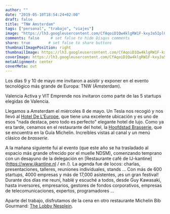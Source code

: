 ```yaml
---
author: ""
date: "2019-05-10T18:54:24+02:00"
draft: false
title: "TNW Amsterdam"
tags: ["personal", "trabajo", "viajes"]
image: "https://lh3.googleusercontent.com/CfAqoiD1Qw4klgRW1F-kxyJa5Ipl0Vl7lmQ1ef8SWDGbtcuDuUiHV8HkNN702_pyJ8TxT6dxvnSzyudr9ua7Za53rO-_eA8w38A3cjxjt6Bnybqw6AnNfjCosDdj8ihrFy471jMk5mU=w1920-h1080"
comments: false     # set false to hide Disqus comments
share: true        # set false to share buttons
thumbnailImagePosition: right
thumbnailImage: https://lh3.googleusercontent.com/CfAqoiD1Qw4klgRW1F-kxyJa5Ipl0Vl7lmQ1ef8SWDGbtcuDuUiHV8HkNN702_pyJ8TxT6dxvnSzyudr9ua7Za53rO-_eA8w38A3cjxjt6Bnybqw6AnNfjCosDdj8ihrFy471jMk5mU=w1920-h1080
coverImage: https://lh3.googleusercontent.com/CfAqoiD1Qw4klgRW1F-kxyJa5Ipl0Vl7lmQ1ef8SWDGbtcuDuUiHV8HkNN702_pyJ8TxT6dxvnSzyudr9ua7Za53rO-_eA8w38A3cjxjt6Bnybqw6AnNfjCosDdj8ihrFy471jMk5mU=w1920-h1080
metaAlignment: center
coverMeta: out
---
```


Los días 9 y 10 de mayo me invitaron a asistir y exponer en el evento tecnológico más grande de Europa: TNW (Ámsterdam).

<!--more-->

Valencia Activa y VIT Emprende nos invitaron como parte de las 5 startups elegidas de Valencia.

Llegamos a Amsterdam el miércoles 8 de mayo. Un Tesla nos recogió y nos llevó al [Hotel De L'Europe](https://www.deleurope.com/), que tiene una excelente ubicación y es uno de esos "nada destaca, pero todo es perfecto" elegante hotel de lujo. Como ya era tarde, cenamos en el restaurante del hotel, la [Hoofdstad Brasserie](https://hoofdstadbrasserie.nl/), que se encuentra en la Guía Michelin. Increíbles vistas al canal y un menú clásico de *brasserie*.

A la mañana siguiente fui al evento (que este año se ha trasladado al espacio más grande ofrecido por el muelle NDSM), comenzando temprano con un desayuno de la delegación en [Restaurante café de IJ-kantine](https://www.ijkantine.nl / en /). La agenda fue de locos: charlas, presentaciones, talleres, reuniones individuales, stands ... Con más de 600 startups, 4000 empresas y más de 17,000 asistentes, ¡es un gran festival! Durante dos días me reuní, hablé y escuché a todos, desde Guy Kawasaki, hasta inversores, empresarios, gestores de fondos corporativos, empresas de telecomunicaciones, expertos, programadores ...

Aparte del trabajo, disfrutamos de la cena en otro restaurante Michelin Bib Gourmand: [The Lobby Nesplein](https://www.thelobbynesplein.nl/en/index.html).

<script src="https://cdn.jsdelivr.net/npm/publicalbum@latest/dist/pa-embed-player.min.js" async></script>
<div class="pa-embed-player" style="width:100%; height:480px; display:none;"
  data-link="https://photos.app.goo.gl/twHDDZCu4VcidhJB8"
  data-title="106 new photos by Jorge Cortell">
  <img data-src="https://lh3.googleusercontent.com/czr-szb1nOu9slqfr9yxrvTd94wXxUR4qu5AYQ83y3BdbQNrnTjhckbomRxcCeVm8MtJk7XRyjkKx-niN6j1tHuJyDnMCOKaT5gfLkATooay3Xb0RqKltkk5z4Wn83K-K-jHeAkIjLE=w1920-h1080" src="" alt="" />
  <img data-src="https://lh3.googleusercontent.com/lnRTzQx5s2FarLYvuV8G2pV3CdEOv0zxaE0cn9i7CzvZLybR919dqDm9oMV-RGDO5Q4nPXIgOWp6pkjT2iwpgFbKyxI7kT2OR_9xPls76VJtg-adxYgGnuLXC_phzOtl8_O7SMcYl8I=w1920-h1080" src="" alt="" />
  <img data-src="https://lh3.googleusercontent.com/_xwI8oHXuWbdiWn2wZlZD54HThfU1JQmRKNF_8A0M_1F4ko_hDDp_IzfAGSb60avBDYOtqMMDI_EhCARD1d546u6VmaNhORfmm_NM7c8EXmzPKkOT6E-4sbn1zasNSQuY8nsYtRk7Y4=w1920-h1080" src="" alt="" />
  <img data-src="https://lh3.googleusercontent.com/MLJXqdoFymb0NTBPixU-azgSmjsjhsj4zVeBBxNJ0MGDE7AGBZnheHP1BSFUYOrX_77daXjkhNXRd7sakUttkNKHOgAPw_QRfstbo6ysd5P3egr7pHib9qBPX9YE86h5NX0yw8qCSRA=w1920-h1080" src="" alt="" />
  <img data-src="https://lh3.googleusercontent.com/VmTuhE2PoJYl25kUfJEl6MzsF3prYSr-UjNbzxFF14scyQnyMJfbICEHM3acvIsyQ_k3esgYnpjJ6LkB3qJW-fhisOT5yF1QRjorAKM10KRZCTmEWg41x9zU58PzImr5oTHNXDZXpVU=w1920-h1080" src="" alt="" />
  <img data-src="https://lh3.googleusercontent.com/ZOIXt-5IHGvM5Jk-xigc9BEi6l2vpd68AjGwgdW5yXa2weYolNgbmS6J6toRSkA-vUQ6pHl-Wlg4myP4XhjUTZH2gse8YCpWrfpRhgiAq9HE_Qc-1lydfoo7T0gmGUUagTRc7C56J5U=w1920-h1080" src="" alt="" />
  <img data-src="https://lh3.googleusercontent.com/rLTm6EeaK_OzBHaz8dxaI0lJr_ctGd4D_h5e7Ytt5urCwIjnYc39ol7xNep9x2n9Xnu_e27w_5qnsbFe88B5xNxYJW63eqpYkSDWko1n0gx1HHiJNSuBv5oXUf-aKi8AU9JlehPSqfE=w1920-h1080" src="" alt="" />
  <img data-src="https://lh3.googleusercontent.com/Tzbm9q15a3dU-6u0hW3tBtDZHu1wRpBy81KBAnVYZEKKUThuQWb7mVMqswmIUBvUnj9aLzH7H2_LvCIL-FW6df_Mv2EE7TaG0ORoC9xUkV1bLUVNlFw2ij9_8B18QQgiWUeGcNCqDXA=w1920-h1080" src="" alt="" />
  <img data-src="https://lh3.googleusercontent.com/lo4CFTcnpSHPws3wzsWwupgqVpBnzD2fEIsf68fcfDBz-FvYLsWGzOlSzkB6u0G-fT9bdWRdhN2j7esPxpsSdeKA97X-gFZGRl8NloSbotOmT6cfDjoZFogj17TqrGgYd3YIAVa3bMI=w1920-h1080" src="" alt="" />
  <img data-src="https://lh3.googleusercontent.com/3-gV-31wGtvwfZqphPEPKFDNcoMu3o2NYe5lUIBghutqhQ57IwF55mSXCM7oNOkr1OXrHz9bRPEryZZoZ3jd3G6iMyDB3yqw3YDruEwCJX4GGw-alYq_5LTX_HnLNVP-Gel61GXBpc4=w1920-h1080" src="" alt="" />
  <img data-src="https://lh3.googleusercontent.com/3A1ChTnlwQmi7kocqHQ65gmYpvdBApmdB2mdos64VRWzZ7-9SJLV1zHSeqcU-EPNCBmtyiHIYJ0fqE4ZD5c8W1zITiGgEM6V5_xRbCdzj6X2awFsBOqgAtaGRf2UuQjKK9ZiOtd24PA=w1920-h1080" src="" alt="" />
  <img data-src="https://lh3.googleusercontent.com/G3_ItVoQeAYTG6jVKjKxWj9_8ALWjtCWcz4tGJDsW5Dob7J4CDLtpxzNse8BU0Fln_o6-rnP5gJR6376XaV1ykIEcTVvnPfZqz7GfbiPht28AC9kIX3IKeqTp1FJQxlckV5Nr_rsG80=w1920-h1080" src="" alt="" />
  <img data-src="https://lh3.googleusercontent.com/6WhN9lcgPBeCRjpOzIQxXAbsbMIXV4iIPnJvWmraM0-P3CcrcGNM24YuKWmUNhP6gx_-Q8A5G-qVlQI1l_3rGe2m_dQ_xI1vCC8sxAGYkB-tv_m0LHmDKImGpqnMAUpSkkvouwM9TpE=w1920-h1080" src="" alt="" />
  <img data-src="https://lh3.googleusercontent.com/_LmH2-LjTUfvFo6I_C6B1HQPUDCC2yw2tR-U0h4LJ0U_dURuWTqYKfWLvkwQpX8DG-4Ziu1CJuN0zw1nuOF41RwlVr2ISh3SxjOWAv9ie2U_e_3e2EkVV5__2gPsk1x-vA4w2b_QH24=w1920-h1080" src="" alt="" />
  <img data-src="https://lh3.googleusercontent.com/2yM2oxcBoRQxgd451HALERNtgdXDhSQAhcOwoxz8cXyvPOeDQz5QUd5zfa6asuMx8rZSZ-eexK1EkrA_Lvv__nCeTSiwrStDrBy0Rt5-9siaNKAH12f_3nCp7MtNMgKV7ZHcLy_0D6c=w1920-h1080" src="" alt="" />
  <img data-src="https://lh3.googleusercontent.com/eU4leCTCgz8PtWFBL3OpUgSOAK_TZRPhsxsqDFbADFR0hLUQvKnpFQ7mK6q23KxmIQdTs21eTUvoT9WMQ3L3IwIUf1g1N42wn7WujIugIsc3FvTawgeOznmRyXo2HNkQ7_cUUMs5m0Q=w1920-h1080" src="" alt="" />
  <img data-src="https://lh3.googleusercontent.com/-wxt18qWr53FUXuI4akPKzTC-HHhv5oPQnXuEPHv3_cn3V0u_vfJaiwqX1UCuRDGH4Rrev-um5ukWhl6kgHYgJ4EzDxsw9jco24gu3ZtAlmfJPHIVTru2xNbcpARuW4HkKMLMGuHd24=w1920-h1080" src="" alt="" />
  <img data-src="https://lh3.googleusercontent.com/_VhjSAOdio3bmqEQA4LXND3NrIIhgGdZFiuxLCm_Y849fZR50zQVpCBgiXHEffFfTx0XZdBYyC00WlG71eCUVV6SDiQKHLlHY8yd0T2_Kesp5ruyT7KWxlh8B_DvrOFNWNU9t3zaS1A=w1920-h1080" src="" alt="" />
  <img data-src="https://lh3.googleusercontent.com/MZ_a4LGNOvuijmwyqZPCaOCT-8VB8TqcyTs3x_rhayKbAOnauQ_9WfMWJFvhbrl8rlfMAzp4XFtsecZsf4sZZBvJy1q8ZYLjtZ2cfGn2QczxA7mHbhACYAJMSFhZ32QEnDL_zdU4kV8=w1920-h1080" src="" alt="" />
  <img data-src="https://lh3.googleusercontent.com/Zoov1QHvQyT3IeiDkvaseEm30VqbCutB7dFKm4aAOTajKPMUY89GU68uTcib8KdEB2XtcPA4ijmjlxbJZ_ZfYMKoSTg2Q3YmFxj6Ly-9BSaG4ak7mkQeGyh5uZDqoD56P2WU1M3_o5o=w1920-h1080" src="" alt="" />
  <img data-src="https://lh3.googleusercontent.com/6mEbhp_c7OdLSN_EW6lOsGKYpAPko-qqZgZB7lUWWbjqeTz9ZjFvdN7iQL88rvhKhMvxtXAA6lM2i48NeksVEYvjgjoaHgT2z6hgEbCw-rH9hkYDDdFb-Atk4RhroFLyJWByeVdavfw=w1920-h1080" src="" alt="" />
  <img data-src="https://lh3.googleusercontent.com/zfhyfGeezzjpv4z0Q-v_jltxnj7DcEkau6uSreiT9BKimo9vPcTRDImRYCZDdbIkK7ZsXsVzpj7W6LcgcuvG5gdP-7o6G0Yb6kXhUEn9i-Kv-6_bXVKGnYyQGqT8ZBWOsQIGYraD2Tw=w1920-h1080" src="" alt="" />
  <img data-src="https://lh3.googleusercontent.com/P9NtF2_WgxNJ9fIXs_RPSTE_p411FJVeMntbWQ6yjjeX1Bf74-dq5hJ5of0oXvxVdPA20MhOmaYFID5ObrIYI2R0GAIkdqAd1Q3o_y5MjnBqmxDKsege7Nox2qqY_6YYaha1KDHpNOc=w1920-h1080" src="" alt="" />
  <img data-src="https://lh3.googleusercontent.com/hBqzR8iL19O8pJt_T82KdQsZLw7y3Kgd8FP9M0OP5fMGxHkaCnEu3WN_Z3eKvhzWeuf9rQgGqS2eNfLm-W480KuurD8I0iYJtBqMT8wZjwyyJkgSl3vMAkvBoCX_-DGzxOTp1u8a3AA=w1920-h1080" src="" alt="" />
  <img data-src="https://lh3.googleusercontent.com/i8WlGpD09XX_BqJmL0-X9Zfqe0ZhrW3qDqMrx5zQpmQQl8U9dhhrlXNyWgfM7JSb6-Y5Cjrj24-prRvjt5b39urZAtdxWhAIL63tjtXH-6aElLH8Bo_tKES6k5Ctu-JHIPZEhSblYDg=w1920-h1080" src="" alt="" />
  <img data-src="https://lh3.googleusercontent.com/zXhv2u0GOc9FfmzHbxVxdk8ZvH-yC6vHvar70JnYHxQSnSt7kY7qZ_s2X51jEI5JyQ911XlAUFXCVIZ09uRI8evJ6YUkpm-QNz2NBhEyekaGP8Nk96HFRRtZgbE_IH22jmZ1F499wfc=w1920-h1080" src="" alt="" />
  <img data-src="https://lh3.googleusercontent.com/Tno-EzQ3o5Te2u6zziQXQsO2RJbqMMvRaRS7bRgp-d7iXhfLW51Ba9jED5HdUEjHNcFqha03UjaBv6g9UP4-WJpbJVZ4ELDzST9cE3fXWqdmtVRNlDNo68Ql-4GA7pqf4PgwrBouD-g=w1920-h1080" src="" alt="" />
  <img data-src="https://lh3.googleusercontent.com/6FRnqvjs-2NIEGAbxyHhhq5R6KjDs-bwQDDXLbzb7f_gafABSDVrKOE8dXHOSQ0F6rJmWo2dreplbLClhpxVjhkt1Hk4_P9rCrU65vG61Ok3ZS3D7CGttovN6fLK5mXvmpe7AxOXCL0=w1920-h1080" src="" alt="" />
  <img data-src="https://lh3.googleusercontent.com/UYBq_FCKtz4X0as_UIaqUVuYzx9hwnSGqt-U7ovtj7ZVman9BsLk80SeG6xmwKXsGL33aTUijnpOKZwm5Hj6wAij4bLR6Cc_cVZngrSP4h523lsloPU9BDjHGXk478Sn8nIYsEOiExs=w1920-h1080" src="" alt="" />
  <img data-src="https://lh3.googleusercontent.com/6Fd7enZONghd2iXIF5l55ZxWl2Uyt3bXtNsLb4iZIX9v0Yh9pUH1cOvupDaFiAh73r7B-TnR3eipsZgFgVgffhL4Tud-COUj9xs5ORyfoGQO3nm_m2Odf5EFtBy2nmS-SKwcQiuf6BI=w1920-h1080" src="" alt="" />
  <img data-src="https://lh3.googleusercontent.com/TW1WTKxaLKJDC_n9ZHw7zG0fa7qHb9V6ODKz0XSgNdoSu1LaxS4Up6VXEgbjNSXmwwY2AP4LU051ro_NxpqrWOUgE3kRsGgLUcZTZN3VcaDHkcRyyRDMtSNkBxBbYdXXcuL61sflUJw=w1920-h1080" src="" alt="" />
  <img data-src="https://lh3.googleusercontent.com/InY85X2SfoX1GIDhIBb5qKYrOnRW3pnFSa-wLldB6SKa3tHLviZIcz0p3AMZNTu0vx7Two1ahl22FyjQtK5MJLMKKTntkV5wt5k710xhm2bku9PYhHIvK8PLlauCW_JVliqGfUZLA_w=w1920-h1080" src="" alt="" />
  <img data-src="https://lh3.googleusercontent.com/DlH5c8d0uINHA4vUgXFa-baYoCtCdr3wU0X0ih3CKq3PbdtGa8YTEWoDgbaapvCdwJzUhoJ_zTkviCJw10otkTyClMKeDncWLlAwOD2_Au9XckSWWx_ZyCe3Y62pfS2Eb6cuyBCAULU=w1920-h1080" src="" alt="" />
  <img data-src="https://lh3.googleusercontent.com/AuN-gboJrzSL59Y_h0pcJJGtifTHGkzgjrTHGu5xos3IUyUexNCLqhdRWdNzpcVgUP7Tg3f_qOK5QN2_ybhGbHIGrZfUjZr4J-5h34uontCvE890VQZrjwyDv_0hVHXhC1xVlGuD81s=w1920-h1080" src="" alt="" />
  <img data-src="https://lh3.googleusercontent.com/pmyHpNMlTzTqyEf41XAJHTm3qWu9ItnEztu9rPLl13AwN9B4criVzGwRWmXotKKyd-5Zo9LZuphCzKNScqmqGHHOqB4DUyFjZbnp5vBLAbylRwlSSb_kfghvT3uuGvWK67a9AGKvkbc=w1920-h1080" src="" alt="" />
  <img data-src="https://lh3.googleusercontent.com/EnrW5IvggfadjOmzdxi8ZthV03YgriiJ-X0_BdacusTzgifYxpr3Pp5ROWBSH9948ouybHnCR1fLLjMXGBBzGpZNXxRks_TqA-o09o082-jDhrkUjPYcr6ykjAFv2AM51bwmyLxNavY=w1920-h1080" src="" alt="" />
  <img data-src="https://lh3.googleusercontent.com/YzsvZz-SN3NUpaERAnVbqnY2sziahbmzwTl-w_K1rdWB1mGnyaPzrge4LWjERmJVgDYf1UtYqfbaX1wDxM3kP3rmdF9k4MMkMmskp2zxbUm454gzTVfeeWXy4RpyMLz3KAeSnv2LstE=w1920-h1080" src="" alt="" />
  <img data-src="https://lh3.googleusercontent.com/EZTr0zGOop_c7TDTvYt9FtxjyUlWntAd1VWcaeZqYJ_9QK5QpqEcEX_095Q8ENeHAD6VJzVO1thKqJjo9Tt2khoha7xmX3CTU6ZeN_e5FgsBjypnqmM-rOW_Y3n9-TdnzpPhIQFK8eU=w1920-h1080" src="" alt="" />
  <img data-src="https://lh3.googleusercontent.com/mizlepNa3f-EsnxAQZfKVFpz7HNOAYt4z55cXwMrQbU0FtVjuv8O_RVHDjPU5f3L6-GTJQMhFdiGck06nSI1D6h3ckI1uQ4-Hu7xsTyBBNfa7G_PCCpQEwY0k5gmDJgoYTXHxTeH-UY=w1920-h1080" src="" alt="" />
  <img data-src="https://lh3.googleusercontent.com/J44TSV1Qh1T-H3FdKdr38Hrq97RuzMLE-EGzg6PgDscXkUk8INeXHfrFuKcG9vRj8p0j0C1-y-i-uETfnE4GNhDpnPzhw2ksLIXR4Qb9osXun3ovSxIi5QcuqtZx4XzuD8u0MTLQgHA=w1920-h1080" src="" alt="" />
  <img data-src="https://lh3.googleusercontent.com/0nD0WYJJJDBCSo3k88J9bp4wvk_7snwCc5U6scfhQv9O86KVpyBsYf7W-amIfjLPR9H7oOHu8mKDExyhBGHyNHCCUceLdGwBn8cEL0rcw1TlCLE-89J1TNd2TE1d_FI7ivlqnoYLr-w=w1920-h1080" src="" alt="" />
  <img data-src="https://lh3.googleusercontent.com/IAB2wfMXXCSnpu0k2_wdVAYsASd192SPC7HnPfBkBnQiCXuVUEw4nwrgJFOu75kChB3CJM2AEGGMJarB1hpBojXyk6peEL6wtwmfYEH3t1wY7iWpy-owic6RpVX5qvg3HDtCRIiOcC0=w1920-h1080" src="" alt="" />
  <img data-src="https://lh3.googleusercontent.com/ur73GlZkLKWv7K9cmQtNCuAozgZTlWgn5bMD6l-cfwnlpuyM3QVIGcuEy1NzkeIBnAnIh6i992nqFBqJXDRV2r7L4a7L5rGxcwZy15k1zMJKXXYLvEj0wwmgBQrAKWSi-DUCTCA-x5A=w1920-h1080" src="" alt="" />
  <img data-src="https://lh3.googleusercontent.com/y_PJjjsYOHD3BMQexfv2_iOiYNVyWSZYEJ2SsJ5TS39_L4K407biHJ_VbrTDKWrdebX7qxgOyxUOZ7zIV5wtdIH3SIHk99tnKVDIipXheUwPljXcr6r6tRrU28XTVtESTWT_AzGMTCI=w1920-h1080" src="" alt="" />
  <img data-src="https://lh3.googleusercontent.com/dV2OSlX_ZQ0FYnsW718pxNWo76pmSeD6jX1X3RI774CjW8-81U2zHInpEiU7nTsJxGTV_NsVvNT9gJtsaQpGs_ya4vlu7By-Rg7OmMGqqwq_cZlmObUkDmDH31S7gUHVUVXw5Z8YmTk=w1920-h1080" src="" alt="" />
  <img data-src="https://lh3.googleusercontent.com/g1JSVBzyXafVMGX992YzJ1GcMIr5V6NttYB7vAhpWxmJ0vJCbSr15BhzZryHRIy7BNpJsq6PtmJDSTP3Mo-myNXz3tZfNl4pUoB7yk3BS1bxOUrqHJ893E8RiYrx7kRUAUb91zAuqOA=w1920-h1080" src="" alt="" />
  <img data-src="https://lh3.googleusercontent.com/cotF227I_8D7W5Kb9dTuPZz2r844RocV9xAAy2TLHfcMDgTvujW4HFYWwE8iLr1dzx2Wo1KMr3lVtuuaOeZ0ozmBi4joEJJoKnJfWwlAg9eewbtxTyfTPcIwBD24hk1kjmJGUnpjWH4=w1920-h1080" src="" alt="" />
  <img data-src="https://lh3.googleusercontent.com/N9nQYdRDjroK0Xf7VEbV2I9y5C49esLdoJT6pSO2dMeff9rP6z6MxSuwO68JxJkdru_meOHqiKstJ1zftpNfq5CMmcsONojB17gGV-av99yl6tlHYhBIvl6cBaenHmXJpB-Jofm-UhA=w1920-h1080" src="" alt="" />
  <img data-src="https://lh3.googleusercontent.com/9rMnb_44J4Wdhr5pE2LYNSF_Ul10Ctoq7PCoiNT1DByj0YDxLTJAXcogT0VoKluuP9c3RlisnJEp1LR0Q01xdh9FThqc1hsJ0gTZjpvKWTegn94gD1ORYleOjInrSZrlrHS2RqevRWg=w1920-h1080" src="" alt="" />
  <img data-src="https://lh3.googleusercontent.com/xa8_jhQhs8efxKc7qEhkHUIgevCIMf0D50gROMeyNcy3RIhv_Es2RWehGDZbkBtBlHCjL3jtNxFBs7kxV-vXOZMDmIsRAc9-S5R1tMLsHJaXr2C8eyrXwQoI0S_sBx_UDRfx9kAcf38=w1920-h1080" src="" alt="" />
  <img data-src="https://lh3.googleusercontent.com/ZCoTgGvykUYeMMujOJLgk8R33wC1jEBwL7_HO_daPI6QchDSuhjGqwRhWo6-J04czpxartQzXqRHdasMzyMo_kFd834Zb2KojatuFbFWg-qBSS7pEXCGddHkvXrVZnGG7umhA0xVOLw=w1920-h1080" src="" alt="" />
  <img data-src="https://lh3.googleusercontent.com/ySKq_SGvadvN-aHdlAT0r93b0kcMWemXF5AaFzw_eeK5GnMW_MP1I7XEkHaHyEVr7Nnu-eLKC-towv_ESfjtJCNzNRjixf105VSPcmRaiN7SsWJ7HCTtDem7Rs1URt5HMWskodFVVho=w1920-h1080" src="" alt="" />
  <img data-src="https://lh3.googleusercontent.com/J2GwSieJ04Ar5_PTwgyoZCPOTZ9mbbHjiTHjCmfhdhA9lkMg_qe9ys0q6rOCWORyc87r2KwWHvMBJlbRDH0u9XocA-get0WOUUvhg2gjpUQHY-VPkJb3RPBeVFws9iipgl73JSDubYU=w1920-h1080" src="" alt="" />
  <img data-src="https://lh3.googleusercontent.com/38VBih1ZJxT9laAOkUbWLNekfU5dgZ9B9wuBjxSlp-hUd-CFmOICvB5SZJjDLwh3pgli2254_bNptiXTpdZpyI4leX8CN8SdL2JLpEZZx4XntdFGU8N0YpshD4qxTHrbHi5QJcSYJrk=w1920-h1080" src="" alt="" />
  <img data-src="https://lh3.googleusercontent.com/nJrqdCHSZh-B-kKaFA05rpmLNQnXYwwz6vDl842PIJ0iSdSkj42hzbdHsiH653PyAbhL1WY6JJOTjn3Mh2KlD6UQ8asnm0Gu49VXQ-hIc7UlMfVTL_Qe-PNBfWA5af5I_pajJH01SBE=w1920-h1080" src="" alt="" />
  <img data-src="https://lh3.googleusercontent.com/hLh8JFbWdMCgO0ii87qLmRExK_zbvaxcBu91l70su5AwrRnxOSB4Hlv5mdfx6ezJt6fHJiry4-FPgZNVkhZ-mo5Fz9XeLFxEUQV7MVwyEiQRikeSK04G-P1EXxXXEeU2r92vAmOFwR4=w1920-h1080" src="" alt="" />
  <img data-src="https://lh3.googleusercontent.com/2j_JqLpfZIEzZtV2ZqjbnzfD5dllZwgm04g1Xjn0RagLmQudPUwOrNutQHSwNOW_o98Y34G8kGk4Ad-TDycxCsv6MA2gh4f--gLRp7qNzpSXOT6eO3BOo7V7OgrpCtL046X8GM2aVuk=w1920-h1080" src="" alt="" />
  <img data-src="https://lh3.googleusercontent.com/wKsgDTXipV91gryLvKMr-_wrVUZKv6KuU0-tMUJ2DE_6JRL5ZzaTBik-Cpu5XUgd-kj_SZQh8Si05kFejSUCi2p8uZdqlYD45UapGskBGChbFFdO-FDZH-NyVIKmYpKOIq3x2Uuzqco=w1920-h1080" src="" alt="" />
  <img data-src="https://lh3.googleusercontent.com/Rxv1vG0nxnaIf4fBapH9HdSkviYksh-sIjAqRqR3IuDjVe4eHuF3JTHwiLHhJnAhZkSqx7osKBirz2YnBJchuC2ojVjDbUPiCKdWQlB3eCm_ddiAowuXOE9bGCmXN6LTHZ-j8p3WpnU=w1920-h1080" src="" alt="" />
  <img data-src="https://lh3.googleusercontent.com/enrMXozRlU9CPTyX-1dXmNRMoOTeIo-nDlFFRZ33sY1KyDm0usMuNEvNRoIWekryKoHlMSEk8hU4_fdZEZLgwOfFzuBYpHyYFwyshfWN9aiTh1y43zHIInBMbsK7U_cEUn2m0OuY2T8=w1920-h1080" src="" alt="" />
  <img data-src="https://lh3.googleusercontent.com/_DZ9X5wTYQKUtYHJZuTDfNx0r0UuilIBlS3ANo1lDhqHnvmBeASnzALwxVlu-cFm1G_O_iAkpvFhV71fLX32GWFIOHdLf7_0U-XvMKgaVcQi3fDoRYqS6mQ7JWzLzgVlfW_ntMGSZNo=w1920-h1080" src="" alt="" />
  <img data-src="https://lh3.googleusercontent.com/9-gatDzLc48cd93QJvhRz4fkGU7ikKCGZRZ7vCfH02KPJax_8Q5wjHixd57KddELWzhAUe-dnZFjwkJy0wMqO3azrMOEh6fgJKfpjxv8QOaCvG-49785BWJKYkF7HletFjr4S_eVknc=w1920-h1080" src="" alt="" />
  <img data-src="https://lh3.googleusercontent.com/iF__hCSk_xdLrQQ3Fv0nt0dbZca7JrWBC2XKk3_NkPhbzw-kZV2ujTFO9A0IrkUp2xKl_AY_RgKeKunEAMDJW9LLL2seQ6zj9OGX8RqcUaODByShpNUthTQVws-3VsxTeHHqO20Bg8g=w1920-h1080" src="" alt="" />
  <img data-src="https://lh3.googleusercontent.com/6BJ80wHCyFp08FNYd97Ibpp7ZllU7nUyVkwCKlUou9DyCh9NsmR6eCsFXS0ARuInpWVJ-zZxM5bkFTFm3t1jgHcDiv6o6FfupjO0PP_vSHwMmbv7JYr2-r6b9_YLuyTmTFMMhvl2Utw=w1920-h1080" src="" alt="" />
  <img data-src="https://lh3.googleusercontent.com/RGysR67j75u1WecL0bFfbqx4n2_QgE-yDV6HTDGUj3X8gKgN2q6ZTjXdGfbpxUA0o_6ZHfmQR2vykDwUwgcFf0IA6isCO488JVNQTKXaZ0a85RdKLWsWuA-STI6IDd3anZFdna1akb8=w1920-h1080" src="" alt="" />
  <img data-src="https://lh3.googleusercontent.com/QChxr2_VcLl57VjrSd0ebTbN2KmcjXrqZhySq0ss74M9Etgk4GSMKhjzWEKzWW_z_QOA8rZpYoCtfz_mtdS5VuVhtfOEqjIL3BVjaTwIaUgd0mxW5U2ihVB6UaAXzWrxnE9qWlVJgWw=w1920-h1080" src="" alt="" />
  <img data-src="https://lh3.googleusercontent.com/ALBt2elAI2LE3T8dmlNXus9eqyTmwpD9TloaPDCdcbIuFieYSBCIKUl2kkplG6zDKLe9kI2dDs6WMOSCvqm52ofMDzI6qACneeKopVdv2eEaAvKTm1dfJQfVcBh0b_Qpn5tJbeb25i4=w1920-h1080" src="" alt="" />
  <img data-src="https://lh3.googleusercontent.com/-n6k1s_dSzniDOJXSZZxYIM7ValMFfBXZqdu4GE9xu87aGj6eIbPPECR4qUT60HALHZ2r9ojJGYzmwAv7pCRP_NCY5bQ7kkwr_2vuLm-OARFyarWNohogfJ87fP-XZpPNQqzxrmSGtw=w1920-h1080" src="" alt="" />
  <img data-src="https://lh3.googleusercontent.com/LSmzkPzsqDDn2qsYbZsLSudGfnLccRDDISogBO5HLQxWMXzgb0-jQe79wLoepySUs9NrMRQ2Hhy9Ijs-PMxRwdlFJXR5RoXbjg6V_EI4hVlRIhukUt0t2GaR007u8XSTyB6KuxSNl38=w1920-h1080" src="" alt="" />
  <img data-src="https://lh3.googleusercontent.com/wqBL5C8bfDht3PhtAmSrE-7Co1M1kNGN5QrIn4nXfuRoY24_33zUzEmUl8-7SbQUZEUcLre0TZBFdrZ_3cOc_3V_sLsJtViXqNGq1wUhgtw4XsmIkC0oqriavrb3zXVjA16Wqe0QVDw=w1920-h1080" src="" alt="" />
  <img data-src="https://lh3.googleusercontent.com/2-BcVPXZrSuHwttyJL-CxswzyF2RY7yfRfSI8mY3Lcp9ThtuKHpLUQaCUu_5d8vM7J8HYuqc-bJGfdjt2TDDFMdNu3ATRP-h9BpTGcc2heDJPk1sU4tbvz-IGowOpFc1BNjjd1PoZYA=w1920-h1080" src="" alt="" />
  <img data-src="https://lh3.googleusercontent.com/wrRGg2GwTS74-VnPA0lnGED9iqXl9HuPLvoMTPDcxPZ8mMNe7B_MshgD6GSDN8j1vg0yZe_IJyKxcpINYwqhmnyhDKq-MH3tfXIdkSNjYwamjLlZf6_082Vd18Fp-a5fUDrWoB8BNt0=w1920-h1080" src="" alt="" />
  <img data-src="https://lh3.googleusercontent.com/AfoFR3pQN4KZRtI_Xs38LS2fF2vmQgNtXPLwRNihmmsIB0zGm7GcH9KNyGVYPUDHcsWiIJ9YRlYrlpOtBnB6K9Er09_lVq3WrnxGVnlVoruN__8-nqZouMNiNGfn-3vJjrwlCkTXYSk=w1920-h1080" src="" alt="" />
  <img data-src="https://lh3.googleusercontent.com/T5sY_E99BzSLNCkbJdOjUWnw37-ZwKlW--8BNZCXTqaOT7d3vuQyn7Jz9is_2Vk3k5o85ztRqJXzBiaQYqg1-HiAwUmTTWwuHDpvubEwSrwaRhpUJPBX_xcHCNXJ3wSvDiW7d7Z6CB8=w1920-h1080" src="" alt="" />
  <img data-src="https://lh3.googleusercontent.com/Y6r2t5ry5t7EoqEcFBGGpZpP43u-mNbuE-_E9YffxGvYKinqeiYYiwb4PkREaFBFbsUgG_wQmdatJ7f-C264t4pW_E6o6jQogQs-_TW-vMXF_TyJTUmUkKv_oRvfAh0r5f3mNWSfzSI=w1920-h1080" src="" alt="" />
  <img data-src="https://lh3.googleusercontent.com/n1mpbSzR_im2TWr-Y6COXK7hlQmMsbxCAkG6-AY0FFdT3hVCtK-z93FsqPlyRNW46wL1GkvwbbA44QCWT6L4kQzef9n-6sYEGad8PUyhqFqkqPjl3t3a3a3wDs0BDid1gsT5cLbOiDU=w1920-h1080" src="" alt="" />
  <img data-src="https://lh3.googleusercontent.com/4Q78tJnaWVgZguc8jax5IjYIqRGMIa7gGKNeAtHmTi6uf_B4vFTDme-8YORnpsOhjp5KV7ztSgLyejw4lUhkRavfoUTdiGhviPpAlDebpq0yq7NcYe6sNTqVODUf273xgLeTZW6c-cs=w1920-h1080" src="" alt="" />
  <img data-src="https://lh3.googleusercontent.com/V3TfujEThSSES-3JL5BYVZdRljrPbPOQb1TO0cjpRK4O893hpqy4kXWP2aneuGfuQSPwzMGrKVjX-Y67RuudwIZ4ff7hE8jQKh9K0wRlZ7CTmWNFT0CGE_ljjIpVTv5cGFZOMu5RRWk=w1920-h1080" src="" alt="" />
  <img data-src="https://lh3.googleusercontent.com/SojDHswnu_nf-BaMo0L5jwKXACUeSS7Ek4DJEg18MbijyR0WuxDW5Tz-QIDIV9CMFrShuQLX-KrwxJbfdxf9Et4bedqLOKYBX2wfhX6YPte_aTlv6lWZSiUaDUWCGp2RwknobN_scac=w1920-h1080" src="" alt="" />
  <img data-src="https://lh3.googleusercontent.com/S9I3M93MeUtDP0ZZs_jyD1clRRsyGIORj2yKL9whZ1nSZQdB5n8FuNAM5mR5XPvxUrrzFVXFKGE73j22Hg8zn1J-B1tYTo0Yw7N4nc0XkAMNug_4-vF0ylsmJFhkcMpIq0gBkpyWSjM=w1920-h1080" src="" alt="" />
  <img data-src="https://lh3.googleusercontent.com/QJduxozBS86nRXocWDtIwo3-obcfx84c9YLDNMEh0uiU0CMYv15TzSjB5gBcNsxqaM0gzsz1nMqC5QpJbT5Fp8IdjAS6rO2PBG99178G-tbuB9BbgykGUMWL9SeMaobTxiTl0oxwCQU=w1920-h1080" src="" alt="" />
  <img data-src="https://lh3.googleusercontent.com/dNPHRbOaMfTkwPvv-gettZSqbTzep-xpmQsV8FO6G1Z2OJQktvSIRXUJsTxMDyqmjxgcJRggk3PkaCT5twOnOiD_lNczcCU14dayEDbNrH0uCml3BSYDX6iz1Y_JCqpef03LX3V8CCs=w1920-h1080" src="" alt="" />
  <img data-src="https://lh3.googleusercontent.com/DXF40pnMjXV7b06719mvfa_Zen-RmVS4jy-aHqidERK4CtB56Iq6__Xr02ALmY6ujGU4_1uporKldbmGZhO3RseYg2gxyfIjIE4JqyVQXMWA7gF3yj167pVkp5rCX8yyENCBavpwJIU=w1920-h1080" src="" alt="" />
  <img data-src="https://lh3.googleusercontent.com/1w5k_ZuQJE_MVSGjKobZszVgM2dDytJ3n4zToBjKcCExfyQAnuhEZheA-Qxu65-4QOO5l-K2X7NuoZ6YUbDethcFsFlMcfWrutZE61F-q_f2PEX392Rwkfz3Ke80NXecSdHYuUEKxIg=w1920-h1080" src="" alt="" />
  <img data-src="https://lh3.googleusercontent.com/v4TOy70RD6W4AnrLgl5w9q0N3qPF56OqFxhHlNiVLw8Bh4hfcwIbpglWU9DAUB5GSko3U714O9CjFiL-eiWcMVBHNyPeeNKsNpJ-r5wLxvjVIfNS7YA9ugubUPzkosUWkpyvfB9m61k=w1920-h1080" src="" alt="" />
  <img data-src="https://lh3.googleusercontent.com/UbT9u_PjsqqowP2P-OsfLwGv_XU2WTIKNUHr4UkYwd2Fl77diu860OQU8mbmVWS7mdLFEmq_RaiLDSEpiLbKlUppA3d-iuk9k1I43cJJTpzhKu2kN9gnLuBdGonIIXIEkNkNeGSXmz4=w1920-h1080" src="" alt="" />
  <img data-src="https://lh3.googleusercontent.com/b6CNeIRT8KBmf2DgBU35ZwdZbaNMH7o1JIz70DEuGTpk75xTwhFtLFpSgjPCpNwki01b54k1p5iOAo0I42NC-ctFZRX6LtJLtGO-r7CMnwxEYkSqas-CsswPZpEee093XzmFuZmz1qI=w1920-h1080" src="" alt="" />
  <img data-src="https://lh3.googleusercontent.com/i-8j-Z-yu8jGVXeVUrldSdeufkMTyatxwr_t7UKM-VRYMQ8NZgdqpHmNtK3uhi9HR5YxHKukAAqNPuuaTzbucwULSKP6gJynmUdaIdu9f8C7lZyflhKQVS-YAwUqMfYq-S7cwnnv9SQ=w1920-h1080" src="" alt="" />
  <img data-src="https://lh3.googleusercontent.com/U6tgpNKOGPIV7cBskq3yMIp-_m-_duulEG03bwYsDCVU3Lasz7EvSCRS62YJN6G26P85eRZHVWexUo2iVqzuvaat0CEcTZlOw2tmaDdpWQfhpEaYCYLT2_itgOp_9PtAF4YcDoC-lF0=w1920-h1080" src="" alt="" />
  <img data-src="https://lh3.googleusercontent.com/InnfS8PqO6HUSyvNP6RSPagErPmr9fwIj--Gs-LOrDcGargSuIkDbUSFALekpDvNAi3oBkmDSx1Y8QkeIommX4iQyiqDMFvlFG5OxJB-ULxLOemHjVTh4XispzMxGfIeIyNGqR5P4QM=w1920-h1080" src="" alt="" />
  <img data-src="https://lh3.googleusercontent.com/5tbjfyoF93HNNu12HivGhG1PSgAB7KjzrZuqh7CjaMnoqatAtXqB8yTIXUiAfPnEquzGFHkuXh4lW5BzGTtodNaJKTHq5Hf-wkK5ayA1Kc_kLs1TBuCej6YNRxAXtsTKmG7GqP3YWio=w1920-h1080" src="" alt="" />
  <img data-src="https://lh3.googleusercontent.com/qMq0pY8Q053t9WpIkUpG3gY0XAXbHhX2jU2PNMQtRU97KZ3Yz2lrhOWpyQGjQPeWhtheljG3aUmh5ozOJCHixAbeHphi23adV93Nt_rlH41zBl0P8LWOWEOsZsGwwx_PVIP7ZatHbjY=w1920-h1080" src="" alt="" />
  <img data-src="https://lh3.googleusercontent.com/VwiNhvtouBrHCwym85_qlSgjYsm1kitBfgBQfGyU2QaCgspnc_19KQdIW6drze3SAvZc5hHX-fuSjXP83oH1H6Z4RZIilpKBJP4cmGMx8BSzRVcXVBmSM2Mq5ayEu1dQ-iXoeAaYNYU=w1920-h1080" src="" alt="" />
  <img data-src="https://lh3.googleusercontent.com/ybB_De5VcsaFUNhaW_xQVxWyPp8_s1bykI9X513pPsv2UV2FYZBSl9Xvhwpy19EnTpHEBMG7Iu9Qn1G2cjHELJeo1CUJoUI93_n42GAhWtOkqkHnIfSzUjM8J3mJM_clm5ocABjyMTk=w1920-h1080" src="" alt="" />
  <img data-src="https://lh3.googleusercontent.com/moySvYqAYWRZkB0n830rcI5WPNCkqXFtRTkmJ53H0S1qBGwbCg18huU1Q_qqKufVPhW7gwMCXq-q4_i3vE3qQ0rB6G62-7SIngzkp_7PHIcfvj4JUcS1j9kR7c8GR1jfjEzDWgqwn9E=w1920-h1080" src="" alt="" />
  <img data-src="https://lh3.googleusercontent.com/g5A2lR6z-GZFb4mI0eBV8dUGrUG79qLndmfISzEPrjT2JJsuMPcTp7INxD0WVTQryFdGKvqv1-06pcpeM735sRYcyGPCe7-0ln6898ZOZC4ylqS-dJdYGdqqisBau6vl_aEQFP8smTk=w1920-h1080" src="" alt="" />
  <img data-src="https://lh3.googleusercontent.com/3PgCAYO_4mlcP5QUyK1WefHeRy4P_r6ZOcGNVo6QYTOsCwwuDetjBo5mWr0mEmbBLDaef1Tr1FhUzG-V8q948RIlvFh4reEJyfM1bRlBDBAdFxCHpqh1OQZ-2NqFBVC94-RU4iPXM7Y=w1920-h1080" src="" alt="" />
  <img data-src="https://lh3.googleusercontent.com/R1iMIAK5Jd_aixmV3OvLGjFSb_M5N0-apeB7B6fEnIyk0F4OV03r0BpoHK9aGysj-00QHE90v3tqhFt0YAsIrff4fxUuFAWAQdG-azRtBoQQNBkuGZ7j83IFnteExOvBitAl4v3Z6Js=w1920-h1080" src="" alt="" />
  <img data-src="https://lh3.googleusercontent.com/i3De4opl16BaYft7PdwZcl_xI_2JBqF7Z36-gSKL-Xv02QJ6aqX0HwjCAKIrTY6czp0zhAZanrocJCiGVo7ZD_lf3jT09RcNFGiTRLIPZDEZK9ncwdJStSBDXs9eMh-Kq-4AUzCw7ps=w1920-h1080" src="" alt="" />
  <img data-src="https://lh3.googleusercontent.com/Wj2cry5IXTtMB64br2jCYu_Zlre8LktqeK2nr8y-ooQfpn6PEPhTcO5EyKPfc9SA86D4Fl8g-HIR-SoQONe1aDgME9llGkwWKUkc86QKv0j3Zj3jRtthidpqq05DoRkRuDRTeNP0EuE=w1920-h1080" src="" alt="" />
  <img data-src="https://lh3.googleusercontent.com/q67jp6D5qvzNIrkInrqQcCy3Jkoe9D3mmf9U52J4yQ0HQHgHJjlVQeBD-pFXO0gwYh9ARm9YU1DUA8_FB2HSTRWZJ6SVXmfDWtuj_12x3cOoMOwzwwVA7oiAG4NDexI3um02YQWCzsc=w1920-h1080" src="" alt="" />
  <img data-src="https://lh3.googleusercontent.com/FrnZYNlSsdNZl2RKPr7sR8dx3hPpigKu6-2mCVi1ssR60S3yn2UmI37KfUl3nq54lgg6sAPA-VeKzt6xVWjFctfNKHbbf8LCX2O_rnKlTM7jElJYRxf1HcpmVpOxH2vw62498TRg7_Q=w1920-h1080" src="" alt="" />
  <img data-src="https://lh3.googleusercontent.com/Tgwd6iNh0OsJBHjEdnaKAKSmbZjraETIszJZLf5OabfO9qBFqPAMnusL_k87VGFpWARczL3J-bHsNPyYm5nG5vio3DXTiuRkLdqpXGtMMsoxRl6YplW6tBGEzboS8iIU05_5sL-SZ4U=w1920-h1080" src="" alt="" />
  <img data-src="https://lh3.googleusercontent.com/DmtjovoS2dfCm_-6LFJmr-b65lhgcfSSkHN-YU5LNkHvHkNJxI8AnpjhR5htFERcyjKutW9-88OsXSAfUEq3HpiCpAUIhi-57lLlxwHS4-5oyK1aHqxhH0cleyUu3aQN3NFAxKmIm9U=w1920-h1080" src="" alt="" />
  <img data-src="https://lh3.googleusercontent.com/E_02aNebR1KSkQnHBcU9g5cnnvDWktV4D6Cp7wX-COoUnzT4bID0BurWGhPzd8d6eu-ASuNaSzdOc_X581sxj867MyE5pqdmafRSgrLYMQ5wUK6xFKF1MBlwXs7qc-btjytOugFZXQA=w1920-h1080" src="" alt="" />
  <img data-src="https://lh3.googleusercontent.com/yvEEnO86wJaoCIpQVCXJWICcEPovtHNA9JzF72UyuCh6Xp53Sm6lyFbw85_jP8haW4760jl9UVzcjNvnu_hgLMS2yToXckZxCFaRJhdARz6-_DurjDm4IXqhdgZJHzy6RbqLW71h6iA=w1920-h1080" src="" alt="" />
</div>

